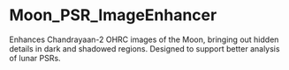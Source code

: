 # Moon_PSR_ImageEnhancer
Enhances Chandrayaan-2 OHRC images of the Moon, bringing out hidden details in dark and shadowed regions. Designed to support better analysis of lunar PSRs.

